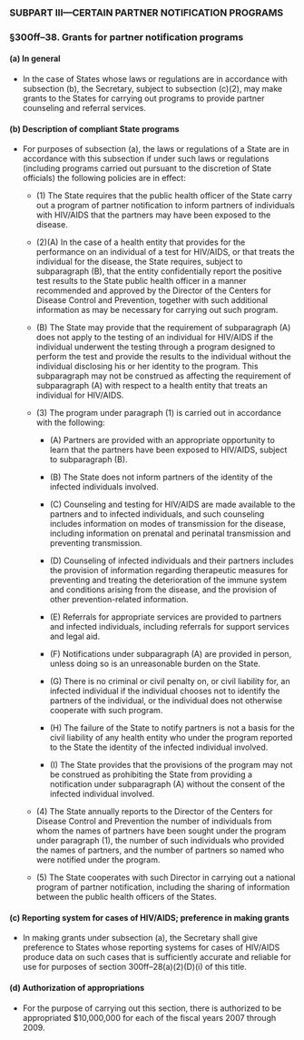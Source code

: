 ### SUBPART III—CERTAIN PARTNER NOTIFICATION PROGRAMS

### §300ff–38. Grants for partner notification programs
#### (a) In general
* In the case of States whose laws or regulations are in accordance with subsection (b), the Secretary, subject to subsection (c)(2), may make grants to the States for carrying out programs to provide partner counseling and referral services.

#### (b) Description of compliant State programs
* For purposes of subsection (a), the laws or regulations of a State are in accordance with this subsection if under such laws or regulations (including programs carried out pursuant to the discretion of State officials) the following policies are in effect:

  * (1) The State requires that the public health officer of the State carry out a program of partner notification to inform partners of individuals with HIV/AIDS that the partners may have been exposed to the disease.

  * (2)(A) In the case of a health entity that provides for the performance on an individual of a test for HIV/AIDS, or that treats the individual for the disease, the State requires, subject to subparagraph (B), that the entity confidentially report the positive test results to the State public health officer in a manner recommended and approved by the Director of the Centers for Disease Control and Prevention, together with such additional information as may be necessary for carrying out such program.

  * (B) The State may provide that the requirement of subparagraph (A) does not apply to the testing of an individual for HIV/AIDS if the individual underwent the testing through a program designed to perform the test and provide the results to the individual without the individual disclosing his or her identity to the program. This subparagraph may not be construed as affecting the requirement of subparagraph (A) with respect to a health entity that treats an individual for HIV/AIDS.

  * (3) The program under paragraph (1) is carried out in accordance with the following:

    * (A) Partners are provided with an appropriate opportunity to learn that the partners have been exposed to HIV/AIDS, subject to subparagraph (B).

    * (B) The State does not inform partners of the identity of the infected individuals involved.

    * (C) Counseling and testing for HIV/AIDS are made available to the partners and to infected individuals, and such counseling includes information on modes of transmission for the disease, including information on prenatal and perinatal transmission and preventing transmission.

    * (D) Counseling of infected individuals and their partners includes the provision of information regarding therapeutic measures for preventing and treating the deterioration of the immune system and conditions arising from the disease, and the provision of other prevention-related information.

    * (E) Referrals for appropriate services are provided to partners and infected individuals, including referrals for support services and legal aid.

    * (F) Notifications under subparagraph (A) are provided in person, unless doing so is an unreasonable burden on the State.

    * (G) There is no criminal or civil penalty on, or civil liability for, an infected individual if the individual chooses not to identify the partners of the individual, or the individual does not otherwise cooperate with such program.

    * (H) The failure of the State to notify partners is not a basis for the civil liability of any health entity who under the program reported to the State the identity of the infected individual involved.

    * (I) The State provides that the provisions of the program may not be construed as prohibiting the State from providing a notification under subparagraph (A) without the consent of the infected individual involved.


  * (4) The State annually reports to the Director of the Centers for Disease Control and Prevention the number of individuals from whom the names of partners have been sought under the program under paragraph (1), the number of such individuals who provided the names of partners, and the number of partners so named who were notified under the program.

  * (5) The State cooperates with such Director in carrying out a national program of partner notification, including the sharing of information between the public health officers of the States.

#### (c) Reporting system for cases of HIV/AIDS; preference in making grants
* In making grants under subsection (a), the Secretary shall give preference to States whose reporting systems for cases of HIV/AIDS produce data on such cases that is sufficiently accurate and reliable for use for purposes of section 300ff–28(a)(2)(D)(i) of this title.

#### (d) Authorization of appropriations
* For the purpose of carrying out this section, there is authorized to be appropriated $10,000,000 for each of the fiscal years 2007 through 2009.